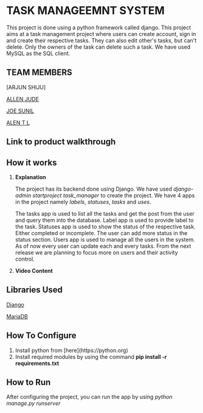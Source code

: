 # TASK MANAGEEMNT SYSTEM

This project is done using a python framework called django. This project aims at a task management project where users can create account, sign in and create their respective tasks. They can also edit other's tasks, but can't delete. Only the owners of the task can delete such a task. We have used MySQL as the SQL client.

## TEAM MEMBERS
[ARJUN SHIJU]

[ALLEN JUDE](https://github.com/ajallen14)

[JOE SUNIL](https://github.com/kuttanerror)

[ALEN T L](https://github.com/ALENTL)

## Link to product walkthrough

## How it works

<ol>

<li><strong>Explanation</strong></li>

The project has its backend done using Django. We have used *django-admin startproject task_manager* to create the project. We have 4 apps in the project namely *labels*, *statuses*, *tasks* and *uses*.

The tasks app is used to list all the tasks and get the post from the user and query them into the database. Label app is used to provide label to the task. Statuses app is used to show the status of the respective task. Either completed or incomplete. The user can add more status in the status section. Users app is used to manage all the users in the system. As of now every user can update each and every tasks. From the next release we are planning to focus more on users and their activity control.

<li><strong>Video Content</strong></li>

</ol>


## Libraries Used
[Django](https://djangoproject.com)

[MariaDB](https://mariadb.org)

## How To Configure
<ol>
    <li>Install python from 
    [here](https://python.org)</li>
    <li>Install required modules by using the command <strong>pip install -r requirements.txt</strong></li>
</ol>

## How to Run
After configuring the project, you can run the app by using *python manage.py runserver*